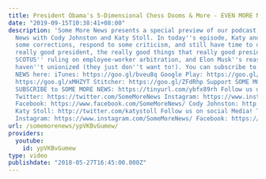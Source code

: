 ```yaml
---
title: President Obama's 5-Dimensional Chess Dooms & More - EVEN MORE NEWS Podcast
date: "2019-09-15T10:38:41+08:00"
description: 'Some More News presents a special preview of our podcast, Even More
  News with Cody Johnston and Katy Stoll. In today''s episode, Katy and Cody make
  some corrections, respond to some criticism, and still have time to discuss the
  really good president, the really good things that really good president is doing,
  SCOTUS'' ruling on employee-worker arbitration, and Elon Musk''s reasons his workers
  haven''t unionized (they just don''t want to!). You can subscribe to the EVEN MORE
  NEWS here: iTunes: https://goo.gl/bveu8q Google Play: https://goo.gl/zpnhN9 Soundcloud:
  https://goo.gl/xMHZYT Stitcher: https://goo.gl/ZFdRhp Support SOME MORE NEWS: http://www.patreon.com/SomeMoreNews
  SUBSCRIBE to SOME MORE NEWS: https://tinyurl.com/ybfx89rh Follow us on social Media!
  Twitter: https://twitter.com/SomeMoreNews Instagram: https://www.instagram.com/SomeMoreNews/
  Facebook: https://www.facebook.com/SomeMoreNews/ Cody Johnston: http://twitter.com/DrMisterCody
  Katy Stoll: http://twitter.com/katystoll Follow us on social Media! Twitter: https://twitter.com/SomeMoreNews
  Instagram: https://www.instagram.com/SomeMoreNews/ Facebook: https://www.facebook.com/SomeMoreNews/'
url: /somemorenews/ypVKBvGumew/
providers:
  youtube:
    id: ypVKBvGumew
type: video
publishdate: "2018-05-27T16:45:00.000Z"
---
```

